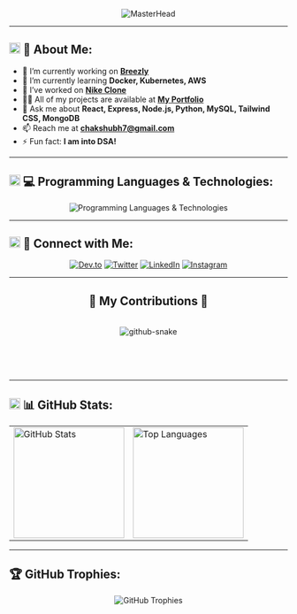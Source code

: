 <!-- Banner -->
<p align="center">
  <img src="https://drive.google.com/uc?export=view&id=1TEQ3PEvHSbysEszGqDWBWRckCh2rGufA" alt="MasterHead">
</p>

---

## <img src="https://raw.githubusercontent.com/codewithshxbh/codewithshxbh/main/assets/rocket.gif" width="20px"> 🚀 About Me:
- 🔭 I’m currently working on **[Breezly](https://github.com/codewithshxbh/Breezly)**
- 🌱 I’m currently learning **Docker, Kubernetes, AWS**
- 👯 I’ve worked on **[Nike Clone](https://github.com/codewithshxbh/nike-clone)**
- 👨‍💻 All of my projects are available at **[My Portfolio](https://shubhenduchakrabarti.netlify.app)**
- 💬 Ask me about **React, Express, Node.js, Python, MySQL, Tailwind CSS, MongoDB**
- 📫 Reach me at **chakshubh7@gmail.com**
- ⚡ Fun fact: **I am into DSA!**

---

## <img src="https://raw.githubusercontent.com/codewithshxbh/codewithshxbh/main/assets/code.gif" width="20px"> 💻 Programming Languages & Technologies:  
<p align="center">
  <img src="https://skillicons.dev/icons?i=javascript,python,c,react,figma,photoshop,git,html,css,express,nodejs,mongodb,mysql,aws,docker" alt="Programming Languages & Technologies" />
</p>  

---

## <img src="https://raw.githubusercontent.com/codewithshxbh/codewithshxbh/main/assets/link.gif" width="20px"> 🔗 Connect with Me:
<p align="center">
  <a href="https://dev.to/codewithshxbh"><img src="https://img.shields.io/badge/Dev.to-000?style=for-the-badge&logo=devdotto&logoColor=white" alt="Dev.to"></a>
  <a href="https://twitter.com/shubhenduc2005"><img src="https://img.shields.io/badge/Twitter-1DA1F2?style=for-the-badge&logo=twitter&logoColor=white" alt="Twitter"></a>
  <a href="https://linkedin.com/in/shubhenduchakrabarti"><img src="https://img.shields.io/badge/LinkedIn-0077B5?style=for-the-badge&logo=linkedin&logoColor=white" alt="LinkedIn"></a>
  <a href="https://instagram.com/ch_shubh.pandit"><img src="https://img.shields.io/badge/Instagram-E4405F?style=for-the-badge&logo=instagram&logoColor=white" alt="Instagram"></a>
</p>

---

<div align="center">
  <h2>🐍 My Contributions 🐍</h2>
  <br>
  <picture>
    <source media="(prefers-color-scheme: dark)" srcset="https://raw.githubusercontent.com/tobiasmeyhoefer/tobiasmeyhoefer/output/github-snake-dark.svg" />
    <source media="(prefers-color-scheme: light)" srcset="https://raw.githubusercontent.com/tobiasmeyhoefer/tobiasmeyhoefer/output/github-snake.svg" />
    <img alt="github-snake" src="https://raw.githubusercontent.com/tobiasmeyhoefer/tobiasmeyhoefer/output/github-snake.svg" />
  </picture>
  
  <br/><br/><br/>
</div>

---

## <img src="https://raw.githubusercontent.com/codewithshxbh/codewithshxbh/main/assets/stats.gif" width="20px"> 📊 GitHub Stats:
<table>
  <tr>
    <td>
      <img src="https://github-readme-stats.vercel.app/api?username=codewithshxbh&show_icons=true&locale=en&theme=nord" alt="GitHub Stats" height="200"/>
    </td>
    <td>
      <img src="https://github-readme-stats.vercel.app/api/top-langs?username=codewithshxbh&show_icons=true&locale=en&layout=compact&theme=nord" alt="Top Languages" height="200"/>
    </td>
  </tr>
</table>

---

## 🏆 GitHub Trophies:
<p align="center">
  <img src="https://github-profile-trophy.vercel.app/?username=codewithshxbh&theme=onedark&no-frame=true&margin-w=10" alt="GitHub Trophies">
</p>
